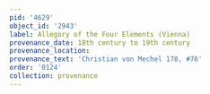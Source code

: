 ```yaml
---
pid: '4629'
object_id: '2943'
label: Allegory of the Four Elements (Vienna)
provenance_date: 18th century to 19th century
provenance_location:
provenance_text: 'Christian von Mechel 178, #76'
order: '0124'
collection: provenance
---
```

